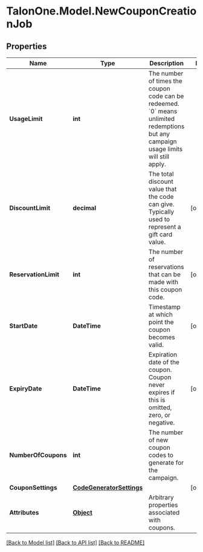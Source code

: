 # TalonOne.Model.NewCouponCreationJob
## Properties

Name | Type | Description | Notes
------------ | ------------- | ------------- | -------------
**UsageLimit** | **int** | The number of times the coupon code can be redeemed. &#x60;0&#x60; means unlimited redemptions but any campaign usage limits will still apply.  | 
**DiscountLimit** | **decimal** | The total discount value that the code can give. Typically used to represent a gift card value.  | [optional] 
**ReservationLimit** | **int** | The number of reservations that can be made with this coupon code.  | [optional] 
**StartDate** | **DateTime** | Timestamp at which point the coupon becomes valid. | [optional] 
**ExpiryDate** | **DateTime** | Expiration date of the coupon. Coupon never expires if this is omitted, zero, or negative. | [optional] 
**NumberOfCoupons** | **int** | The number of new coupon codes to generate for the campaign. | 
**CouponSettings** | [**CodeGeneratorSettings**](CodeGeneratorSettings.md) |  | [optional] 
**Attributes** | [**Object**](.md) | Arbitrary properties associated with coupons. | 

[[Back to Model list]](../README.md#documentation-for-models) [[Back to API list]](../README.md#documentation-for-api-endpoints) [[Back to README]](../README.md)

